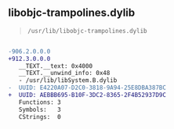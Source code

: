 ## libobjc-trampolines.dylib

> `/usr/lib/libobjc-trampolines.dylib`

```diff

-906.2.0.0.0
+912.3.0.0.0
   __TEXT.__text: 0x4000
   __TEXT.__unwind_info: 0x48
   - /usr/lib/libSystem.B.dylib
-  UUID: E4220A07-D2C0-3818-9A94-25E8DBA387BC
+  UUID: AEBBB695-B10F-3DC2-8365-2F4B52937D9C
   Functions: 3
   Symbols:   3
   CStrings:  0

```
